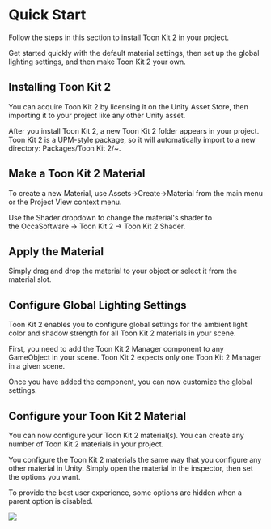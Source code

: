 # Quick Start

Follow the steps in this section to install Toon Kit 2 in your project.

Get started quickly with the default material settings, then set up the global lighting settings, and then make Toon Kit 2 your own.

## Installing Toon Kit 2

You can acquire Toon Kit 2 by licensing it on the Unity Asset Store, then importing it to your project like any other Unity asset.

After you install Toon Kit 2, a new Toon Kit 2 folder appears in your project. Toon Kit 2 is a UPM-style package, so it will automatically import to a new directory: Packages/Toon Kit 2/~.

## Make a Toon Kit 2 Material

To create a new Material, use Assets->Create->Material from the main menu or the Project View context menu.

Use the Shader dropdown to change the material's shader to the OccaSoftware -> Toon Kit 2 -> Toon Kit 2 Shader.

## Apply the Material

Simply drag and drop the material to your object or select it from the material slot.

## Configure Global Lighting Settings

Toon Kit 2 enables you to configure global settings for the ambient light color and shadow strength for all Toon Kit 2 materials in your scene.

First, you need to add the Toon Kit 2 Manager component to any GameObject in your scene. Toon Kit 2 expects only one Toon Kit 2 Manager in a given scene.

Once you have added the component, you can now customize the global settings.

## Configure your Toon Kit 2 Material

You can now configure your Toon Kit 2 material(s). You can create any number of Toon Kit 2 materials in your project.

You configure the Toon Kit 2 materials the same way that you configure any other material in Unity. Simply open the material in the inspector, then set the options you want.

To provide the best user experience, some options are hidden when a parent option is disabled.

![](/img/toon-kit-2/editor.webp)
